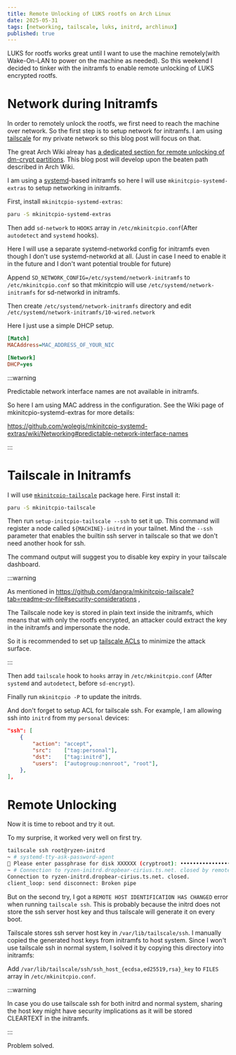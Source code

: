 ```yaml
---
title: Remote Unlocking of LUKS rootfs on Arch Linux
date: 2025-05-31
tags: [networking, tailscale, luks, initrd, archlinux]
published: true
---
```


LUKS for rootfs works great until I want to use the machine remotely(with Wake-On-LAN to power on the machine as needed).
So this weekend I decided to tinker with the initramfs to enable remote unlocking of LUKS encrypted rootfs.

# Network during Initramfs

In order to remotely unlock the rootfs, we first need to reach the machine over network.
So the first step is to setup network for initramfs.
I am using [tailscale](https://tailscale.com/) for my private network so this blog post will focus on that.

The great Arch Wiki alreay has [a dedicated section for remote unlocking of dm-crypt partitions](https://wiki.archlinux.org/title/Dm-crypt/Specialties#Remote_unlocking_of_root_(or_other)_partition).
This blog post will develop upon the beaten path described in Arch Wiki.

I am using a [systemd](https://syste.md)-based initramfs so here I will use `mkinitcpio-systemd-extras` to setup networking in initramfs.

First, install `mkinitcpio-systemd-extras`:

```bash
paru -S mkinitcpio-systemd-extras
```

Then add `sd-network` to `HOOKS` array in `/etc/mkinitcpio.conf`(After `autodetect` and `systemd` hooks).

Here I will use a separate systemd-networkd config for initramfs
even though I don't use systemd-networkd at all.
(Just in case I need to enable it in the future and I don't want potential trouble for future)

Append `SD_NETWORK_CONFIG=/etc/systemd/network-initramfs` to `/etc/mkinitcpio.conf`
so that mkinitcpio will use `/etc/systemd/network-initramfs` for sd-networkd in initramfs.

Then create `/etc/systemd/network-initramfs` directory and edit `/etc/systemd/network-initramfs/10-wired.network`

Here I just use a simple DHCP setup.

```ini
[Match]
MACAddress=MAC_ADDRESS_OF_YOUR_NIC

[Network]
DHCP=yes
```

:::warning

Predictable network interface names are not available in initramfs.

So here I am using MAC address in the configuration. See the Wiki page of mkinitcpio-systemd-extras
for more details:

https://github.com/wolegis/mkinitcpio-systemd-extras/wiki/Networking#predictable-network-interface-names

:::



# Tailscale in Initramfs

I will use [`mkinitcpio-tailscale`](https://github.com/dangra/mkinitcpio-tailscale) package here. First install it:

```bash
paru -S mkinitcpio-tailscale
```

Then run `setup-initcpio-tailscale --ssh` to set it up.
This command will register a node called `${MACHINE}-initrd` in your tailnet.
Mind the `--ssh` parameter that enables the builtin ssh server in tailscale so that we don't need
another hook for ssh.

The command output will suggest you to disable key expiry in your tailscale dashboard.

:::warning

As mentioned in https://github.com/dangra/mkinitcpio-tailscale?tab=readme-ov-file#security-considerations ,

The Tailscale node key is stored in plain text inside the initramfs, which means that with only the rootfs encrypted,
an attacker could extract the key in the initramfs and impersonate the node.

So it is recommended to set up [tailscale ACLs](https://tailscale.com/kb/1018/acls) to minimize the attack surface.

:::

Then add `tailscale` hook to `hooks` array in `/etc/mkinitcpio.conf` (After `systemd` and `autodetect`, before `sd-encrypt`).

Finally run `mkinitcpio -P` to update the initrds.

And don't forget to setup ACL for tailscale ssh. For example, I am allowing ssh into `initrd` from my `personal` devices:

```json
"ssh": [
    {
        "action": "accept",
        "src":    ["tag:personal"],
        "dst":    ["tag:initrd"],
        "users":  ["autogroup:nonroot", "root"],
    },
],
```

# Remote Unlocking

Now it is time to reboot and try it out.

To my surprise, it worked very well on first try.

```bash
tailscale ssh root@ryzen-initrd
~ # systemd-tty-ask-password-agent
🔐 Please enter passphrase for disk XXXXXX (cryptroot): ••••••••••••••••••••••••••••••••••••••••
~ # Connection to ryzen-initrd.dropbear-cirius.ts.net. closed by remote host.
Connection to ryzen-initrd.dropbear-cirius.ts.net. closed.
client_loop: send disconnect: Broken pipe
```

But on the second try, I got a `REMOTE HOST IDENTIFICATION HAS CHANGED` error when running `tailscale ssh`.
This is probably because the initrd does not store the ssh server host key and thus
tailscale will generate it on every boot.

Tailscale stores ssh server host key in `/var/lib/tailscale/ssh`.
I manually copied the generated host keys from initramfs to host system.
Since I won't use tailscale ssh in normal system, I solved it by copying this directory into initramfs:

Add `/var/lib/tailscale/ssh/ssh_host_{ecdsa,ed25519,rsa}_key` to `FILES` array in `/etc/mkinitcpio.conf`.

:::warning

In case you do use tailscale ssh for both initrd and normal system, sharing the host key might have
security implications as it will be stored CLEARTEXT in the initramfs.

:::

Problem solved.